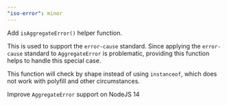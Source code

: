 ```yaml
---
"iso-error": minor
---
```


Add `isAggregateError()` helper function.

This is used to support the `error-cause` standard.
Since applying the `error-cause` standard to `AggregateError` is problematic,
providing this function helps to handle this special case.

This function will check by shape instead of using `instanceof`,
which does not work with polyfill and other circumstances.

Improve `AggregateError` support on NodeJS 14
